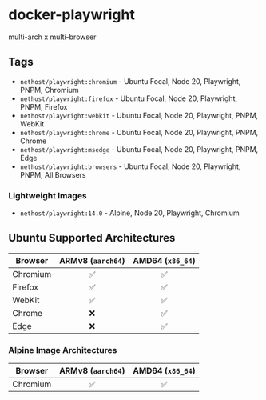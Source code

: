# docker-playwright

multi-arch x multi-browser

## Tags

- `nethost/playwright:chromium` - Ubuntu Focal, Node 20, Playwright, PNPM, Chromium
- `nethost/playwright:firefox` - Ubuntu Focal, Node 20, Playwright, PNPM, Firefox
- `nethost/playwright:webkit` - Ubuntu Focal, Node 20, Playwright, PNPM, WebKit
- `nethost/playwright:chrome` - Ubuntu Focal, Node 20, Playwright, PNPM, Chrome
- `nethost/playwright:msedge` - Ubuntu Focal, Node 20, Playwright, PNPM, Edge
- `nethost/playwright:browsers` - Ubuntu Focal, Node 20, Playwright, PNPM, All Browsers

### Lightweight Images

- `nethost/playwright:14.0` - Alpine, Node 20, Playwright, Chromium

## Ubuntu Supported Architectures

| Browser  | ARMv8 (`aarch64`) | AMD64 (`x86_64`) |
| -------- | :---------------: | :--------------: |
| Chromium |        ✅         |        ✅        |
| Firefox  |        ✅         |        ✅        |
| WebKit   |        ✅         |        ✅        |
| Chrome   |        ❌         |        ✅        |
| Edge     |        ❌         |        ✅        |

### Alpine Image Architectures

| Browser  | ARMv8 (`aarch64`) | AMD64 (`x86_64`) |
| -------- | :---------------: | :--------------: |
| Chromium |        ✅         |        ✅        |
